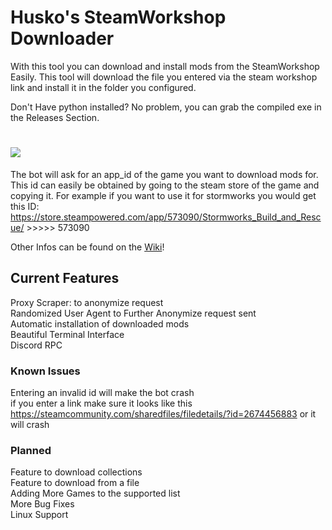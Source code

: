 # Husko's SteamWorkshop Downloader  
  
With this tool you can download and install mods from the SteamWorkshop Easily.
This tool will download the file you entered via the steam workshop link and install it in the folder you configured.

Don't Have python installed? No problem, you can grab the compiled exe in the Releases Section.

# <img src="https://i.imgur.com/o3m1vl5.gif"> 

The bot will ask for an app_id of the game you want to download mods for. This id can easily be obtained by going to the steam store of the game and copying it. For example if you want to use it for stormworks you would get this ID: https://store.steampowered.com/app/573090/Stormworks_Build_and_Rescue/ >>>>> 573090  
  
Other Infos can be found on the [Wiki][1]!

## Current Features  
Proxy Scraper: to anonymize request  
Randomized User Agent to Further Anonymize request sent  
Automatic installation of downloaded mods  
Beautiful Terminal Interface  
Discord RPC  
  
  
### Known Issues
Entering an invalid id will make the bot crash  
if you enter a link make sure it looks like this https://steamcommunity.com/sharedfiles/filedetails/?id=2674456883 or it will crash  
  
  
### Planned  
Feature to download collections  
Feature to download from a file  
Adding More Games to the supported list  
More Bug Fixes  
Linux Support  

[1]: https://github.com/Official-Husko/Husko-s-SteamWorkshop-Downloader/wiki
